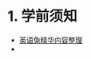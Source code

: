 # 1. 学前须知 
- [英语兔精华内容整理](https://www.bilibili.com/opus/983678301160603666?spm_id_from=333.1387.0.0)
- 